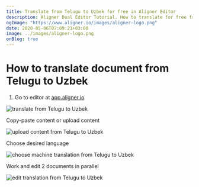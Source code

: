 ```yaml
---
title: Translate from Telugu to Uzbek for free in Aligner Editor
description: Aligner Dual Editor Tutorial. How to translate for free from Telugu to Uzbek. Aligner is multilingual document management platform. 
ogImage: "https://www.aligner.io/images/aligner-logo.png"
date: 2020-05-06T07:09:21+03:00
image: ../images/aligner-logo.png
onBlog: true
---
```


# How to translate document from Telugu to Uzbek

1. Go to editor at [app.aligner.io](https://app.aligner.io "Aligner App web page")

![translate from Telugu to Uzbek](../aligner-blank-editor.png "translate from Telugu to Uzbek")

Copy-paste content or upload content

![upload content from Telugu to Uzbek](../aligner-uploaded-document.png "upload content from Telugu to Uzbek")

Choose desired language

![choose machine translation from Telugu to Uzbek](../aligner-language-dropdown.png "choose machine translation from Telugu to Uzbek")

Work and edit 2 documents in parallel

![edit translation from Telugu to Uzbek](../aligner-double-sitded-editor.png "edit translation from Telugu to Uzbek")


